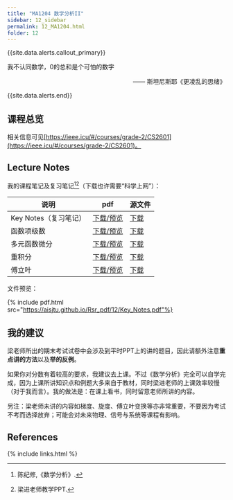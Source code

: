 ```yaml
---
title: "MA1204 数学分析II"
sidebar: 12_sidebar
permalink: 12_MA1204.html
folder: 12
---
```


{{site.data.alerts.callout_primary}}
<p>我不认同数学，0的总和是个可怕的数字</p>
<p align="right">—— 斯坦尼斯耶《更凌乱的思绪》</p>

{{site.data.alerts.end}}

## 课程总览

相关信息可见[https://ieee.icu/#/courses/grade-2/CS2601](https://ieee.icu/#/courses/grade-2/CS2601)。

## Lecture Notes

我的课程笔记及复习笔记[^1][^2]（下载也许需要“科学上网”）：

| 说明                  | pdf                                                 | 源文件                                                       |
| --------------------- | --------------------------------------------------- | ------------------------------------------------------------ |
| Key Notes（复习笔记） | [下载/预览](Rsr_pdf/12/数学分析/Key_Notes.pdf)      | [下载](https://github.com/aisjtu/aisjtu.github.io/raw/gh-pages/Resource/12/MA1204数学分析II/Key_Notes.goodnotes) |
| 函数项级数            | [下载/预览](Rsr_pdf/12/数学分析/关于函数项级数.pdf) | [下载](https://github.com/aisjtu/aisjtu.github.io/raw/gh-pages/Resource/12/MA1204数学分析II/关于函数项级数.goodnotes) |
| 多元函数微分          | [下载/预览](Rsr_pdf/12/数学分析/多元函数微分.pdf)   | [下载](https://github.com/aisjtu/aisjtu.github.io/raw/gh-pages/Resource/12/MA1204数学分析II/多元函数微分.goodnotes) |
| 重积分                | [下载/预览](Rsr_pdf/12/数学分析/重积分.pdf)         | [下载](https://github.com/aisjtu/aisjtu.github.io/raw/gh-pages/Resource/12/MA1204数学分析II/重积分.goodnotes) |
| 傅立叶                | [下载/预览](Rsr_pdf/12/数学分析/傅立叶相关.pdf)     | [下载](https://github.com/aisjtu/aisjtu.github.io/raw/gh-pages/Resource/12/MA1204数学分析II/傅立叶相关.goodnotes) |

文件预览：

{% include pdf.html src="https://aisjtu.github.io/Rsr_pdf/12/Key_Notes.pdf"%}

## 我的建议

梁老师所出的期末考试试卷中会涉及到平时PPT上的讲的题目，因此请额外注意**重点讲的方法**以及**举的反例**。

如果你对分数有着较高的要求，我建议去上课。不过《数学分析》完全可以自学完成，因为上课所讲知识点和例题大多来自于教材，同时梁进老师的上课效率较慢（对于我而言）。我的做法是：在课上看书，同时留意老师所讲的内容。

另注：梁老师未讲的内容如梯度、旋度、傅立叶变换等亦非常重要，不要因为考试不考而选择放弃；可能会对未来物理、信号与系统等课程有影响。

## References

[^1]: 陈纪修,《数学分析》.

[^2]: 梁进老师教学PPT.

{% include links.html %}
